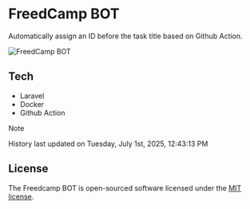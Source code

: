 # FreedCamp BOT

Automatically assign an ID before the task title based on Github Action.

![FreedCamp BOT](https://repository-images.githubusercontent.com/737932867/7d34798b-2680-471c-b089-a78a718d3d6a)

## Tech

- Laravel
- Docker
- Github Action

> [!NOTE]  
> History last updated on Tuesday, July 1st, 2025, 12:43:13 PM

## License

The Freedcamp BOT is open-sourced software licensed under the [MIT license](https://opensource.org/licenses/MIT).

